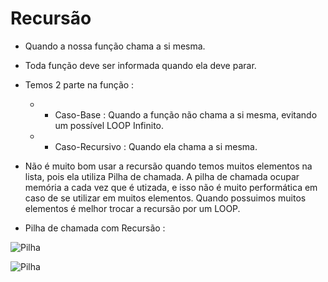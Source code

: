 # Recursão
- Quando a nossa função chama a si mesma.
- Toda função deve ser informada quando ela deve parar.
- Temos 2 parte na função :
  - - Caso-Base : Quando a função não chama a si mesma, evitando um possível LOOP Infinito.
  - - Caso-Recursivo : Quando ela chama a si mesma.

- Não é muito bom usar a recursão quando temos muitos elementos na lista, pois ela utiliza Pilha de chamada. A pilha de chamada ocupar memória a cada vez que é utizada, e isso não é muito performática em caso de se utilizar em muitos elementos. Quando possuimos muitos elementos é melhor trocar a recursão por um LOOP.

- Pilha de chamada com Recursão :

![Pilha](./img/RecursãoPilhadeChamada.png)

![Pilha](./img/RecursãoPilhadeChamada2.png)
